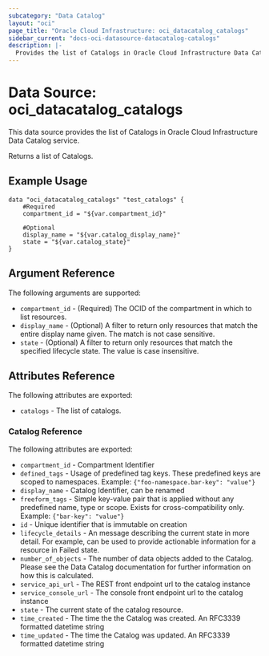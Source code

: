 ```yaml
---
subcategory: "Data Catalog"
layout: "oci"
page_title: "Oracle Cloud Infrastructure: oci_datacatalog_catalogs"
sidebar_current: "docs-oci-datasource-datacatalog-catalogs"
description: |-
  Provides the list of Catalogs in Oracle Cloud Infrastructure Data Catalog service
---
```


# Data Source: oci_datacatalog_catalogs
This data source provides the list of Catalogs in Oracle Cloud Infrastructure Data Catalog service.

Returns a list of Catalogs.


## Example Usage

```hcl
data "oci_datacatalog_catalogs" "test_catalogs" {
	#Required
	compartment_id = "${var.compartment_id}"

	#Optional
	display_name = "${var.catalog_display_name}"
	state = "${var.catalog_state}"
}
```

## Argument Reference

The following arguments are supported:

* `compartment_id` - (Required) The OCID of the compartment in which to list resources.
* `display_name` - (Optional) A filter to return only resources that match the entire display name given. The match is not case sensitive.
* `state` - (Optional) A filter to return only resources that match the specified lifecycle state. The value is case insensitive.


## Attributes Reference

The following attributes are exported:

* `catalogs` - The list of catalogs.

### Catalog Reference

The following attributes are exported:

* `compartment_id` - Compartment Identifier
* `defined_tags` - Usage of predefined tag keys. These predefined keys are scoped to namespaces. Example: `{"foo-namespace.bar-key": "value"}` 
* `display_name` - Catalog Identifier, can be renamed
* `freeform_tags` - Simple key-value pair that is applied without any predefined name, type or scope. Exists for cross-compatibility only. Example: `{"bar-key": "value"}` 
* `id` - Unique identifier that is immutable on creation
* `lifecycle_details` - An message describing the current state in more detail.  For example, can be used to provide actionable information for a resource in Failed state. 
* `number_of_objects` - The number of data objects added to the Catalog. Please see the Data Catalog documentation for further information on how this is calculated. 
* `service_api_url` - The REST front endpoint url to the catalog instance
* `service_console_url` - The console front endpoint url to the catalog instance
* `state` - The current state of the catalog resource.
* `time_created` - The time the the Catalog was created. An RFC3339 formatted datetime string
* `time_updated` - The time the Catalog was updated. An RFC3339 formatted datetime string

